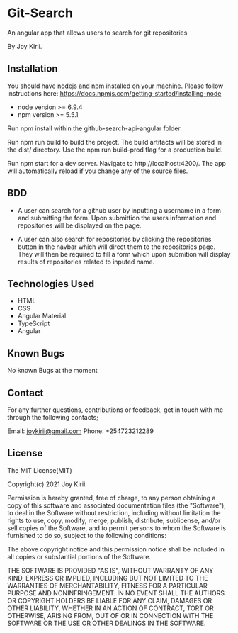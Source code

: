 # Git-Search

An angular app that allows users to search for git repositories

By Joy Kirii.

## Installation

You should have nodejs and npm installed on your machine. Please follow instructions here: https://docs.npmjs.com/getting-started/installing-node

- node version >= 6.9.4
- npm version >= 5.5.1

Run npm install within the github-search-api-angular folder.

Run npm run build to build the project. The build artifacts will be stored in the dist/ directory. Use the npm run build-prod flag for a production build.

Run npm start for a dev server. Navigate to http://localhost:4200/. The app will automatically reload if you change any of the source files.

## BDD

- A user can search for a github user by inputting a username in a form and submitting the form. Upon submittion the users information and repositories will be displayed on the page.

- A user can also search for repositories by clicking the repositories button in the navbar which will direct them to the repositories page. They will then be required to fill a form which upon submition will display results of repositories related to inputed name.

## Technologies Used

- HTML
- CSS
- Angular Material
- TypeScript
- Angular

## Known Bugs

No known Bugs at the moment

## Contact

For any further questions, contributions or feedback, get in touch with me through the following contacts;

Email: joykirii@gmail.com
Phone: +254723212289

## License

The MIT License(MIT)

Copyright(c) 2021 Joy Kirii.

Permission is hereby granted, free of charge, to any person obtaining a copy of this software and associated documentation files (the "Software"), to deal in the Software without restriction, including without limitation the rights to use, copy, modify, merge, publish, distribute, sublicense, and/or sell copies of the Software, and to permit persons to whom the Software is furnished to do so, subject to the following conditions:

The above copyright notice and this permission notice shall be included in all copies or substantial portions of the Software.

THE SOFTWARE IS PROVIDED "AS IS", WITHOUT WARRANTY OF ANY KIND, EXPRESS OR IMPLIED, INCLUDING BUT NOT LIMITED TO THE WARRANTIES OF MERCHANTABILITY, FITNESS FOR A PARTICULAR PURPOSE AND NONINFRINGEMENT. IN NO EVENT SHALL THE AUTHORS OR COPYRIGHT HOLDERS BE LIABLE FOR ANY CLAIM, DAMAGES OR OTHER LIABILITY, WHETHER IN AN ACTION OF CONTRACT, TORT OR OTHERWISE, ARISING FROM, OUT OF OR IN CONNECTION WITH THE SOFTWARE OR THE USE OR OTHER DEALINGS IN THE SOFTWARE.
